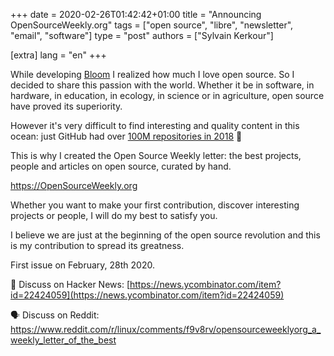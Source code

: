 +++
date = 2020-02-26T01:42:42+01:00
title = "Announcing OpenSourceWeekly.org"
tags = ["open source", "libre", "newsletter", "email", "software"]
type = "post"
authors = ["Sylvain Kerkour"]

[extra]
lang = "en"
+++


While developing <a href="https://bloom.sh" target="_blank" rel="noopener">Bloom</a>
I realized how much I love open source. So I decided to share this passion with the world. Whether it be in software, in hardware, in education, in ecology, in science or in agriculture, open source have proved its superiority.

However it's very difficult to find interesting and quality content in this ocean: just GitHub had over
<a href="https://github.blog/2018-11-08-100m-repos/" target="_blank" rel="noopener">100M repositories in 2018</a> 🤔


This is why I created the Open Source Weekly letter: the best projects, people and articles on open source, curated by hand.

<div class="text-center mb-5 mt-5">
  <a href="https://opensourceweekly.org" target="_blank" rel="noopener">https://OpenSourceWeekly.org</a>
  <!-- <small class="form-text text-muted">We hate spam even more than you do.
        We'll never share your email and you can unsubscribe at anytime.</small> -->
</div>

Whether you want to make your first contribution, discover interesting projects or people, I will do my best to satisfy you.

I believe we are just at the beginning of the open source revolution and this is my contribution to spread its greatness.


First issue on February, 28th 2020.


💬 Discuss on Hacker News: [https://news.ycombinator.com/item?id=22424059](https://news.ycombinator.com/item?id=22424059)


<div class="text-left mb-5">
🗣️ Discuss on Reddit: <a href="https://www.reddit.com/r/linux/comments/f9v8rv/opensourceweeklyorg_a_weekly_letter_of_the_best">https://www.reddit.com/r/linux/comments/f9v8rv/opensourceweeklyorg_a_weekly_letter_of_the_best</a>
</div>
